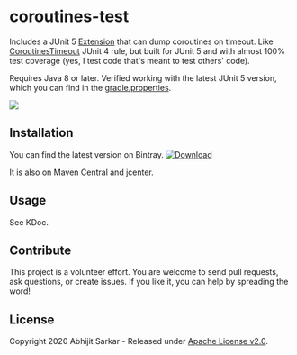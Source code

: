 # coroutines-test

Includes a JUnit 5 [Extension](https://junit.org/junit5/docs/current/api/org.junit.jupiter.api/org/junit/jupiter/api/extension/Extension.html) that can dump coroutines on timeout.
Like [CoroutinesTimeout](https://kotlin.github.io/kotlinx.coroutines/kotlinx-coroutines-debug/kotlinx.coroutines.debug.junit4/-coroutines-timeout/index.html) JUnit 4 rule, 
but built for JUnit 5 and with almost 100% test coverage (yes, I test code that's meant to test others' code).

Requires Java 8 or later. Verified working with the latest JUnit 5 version, which you can find in the [gradle.properties](gradle.properties).

[![](https://github.com/asarkar/coroutines-test/workflows/CI%20Pipeline/badge.svg)](https://github.com/asarkar/coroutines-test/actions?query=workflow%3A%22CI+Pipeline%22)

## Installation

You can find the latest version on Bintray. [ ![Download](https://api.bintray.com/packages/asarkar/mvn/com.asarkar.kotlinx%3Acoroutines-test/images/download.svg) ](https://bintray.com/asarkar/mvn/com.asarkar.kotlinx%3Acoroutines-test/_latestVersion)

It is also on Maven Central and jcenter.

## Usage

See KDoc.

## Contribute

This project is a volunteer effort. You are welcome to send pull requests, ask questions, or create issues.
If you like it, you can help by spreading the word!

## License

Copyright 2020 Abhijit Sarkar - Released under [Apache License v2.0](LICENSE).
